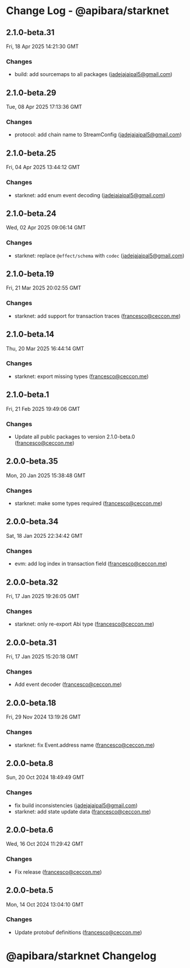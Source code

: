 # Change Log - @apibara/starknet

<!-- This log was last generated on Fri, 18 Apr 2025 14:21:30 GMT and should not be manually modified. -->

<!-- Start content -->

## 2.1.0-beta.31

Fri, 18 Apr 2025 14:21:30 GMT

### Changes

- build: add sourcemaps to all packages (jadejajaipal5@gmail.com)

## 2.1.0-beta.29

Tue, 08 Apr 2025 17:13:36 GMT

### Changes

- protocol: add chain name to StreamConfig (jadejajaipal5@gmail.com)

## 2.1.0-beta.25

Fri, 04 Apr 2025 13:44:12 GMT

### Changes

- starknet: add enum event decoding (jadejajaipal5@gmail.com)

## 2.1.0-beta.24

Wed, 02 Apr 2025 09:06:14 GMT

### Changes

- starknet: replace `@effect/schema` with `codec` (jadejajaipal5@gmail.com)

## 2.1.0-beta.19

Fri, 21 Mar 2025 20:02:55 GMT

### Changes

- starknet: add support for transaction traces (francesco@ceccon.me)

## 2.1.0-beta.14

Thu, 20 Mar 2025 16:44:14 GMT

### Changes

- starknet: export missing types (francesco@ceccon.me)

## 2.1.0-beta.1

Fri, 21 Feb 2025 19:49:06 GMT

### Changes

- Update all public packages to version 2.1.0-beta.0 (francesco@ceccon.me)

## 2.0.0-beta.35

Mon, 20 Jan 2025 15:38:48 GMT

### Changes

- starknet: make some types required (francesco@ceccon.me)

## 2.0.0-beta.34

Sat, 18 Jan 2025 22:34:42 GMT

### Changes

- evm: add log index in transaction field (francesco@ceccon.me)

## 2.0.0-beta.32

Fri, 17 Jan 2025 19:26:05 GMT

### Changes

- starknet: only re-export Abi type (francesco@ceccon.me)

## 2.0.0-beta.31

Fri, 17 Jan 2025 15:20:18 GMT

### Changes

- Add event decoder (francesco@ceccon.me)

## 2.0.0-beta.18

Fri, 29 Nov 2024 13:19:26 GMT

### Changes

- starknet: fix Event.address name (francesco@ceccon.me)

## 2.0.0-beta.8

Sun, 20 Oct 2024 18:49:49 GMT

### Changes

- fix build inconsistencies (jadejajaipal5@gmail.com)
- starknet: add state update data (francesco@ceccon.me)

## 2.0.0-beta.6

Wed, 16 Oct 2024 11:29:42 GMT

### Changes

- Fix release (francesco@ceccon.me)

## 2.0.0-beta.5

Mon, 14 Oct 2024 13:04:10 GMT

### Changes

- Update protobuf definitions (francesco@ceccon.me)

# @apibara/starknet Changelog
